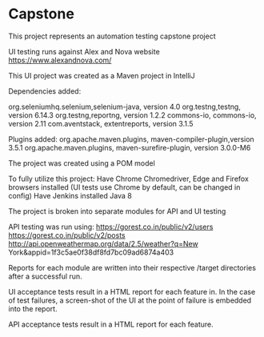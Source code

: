 # Capstone
This project represents an automation testing capstone project

UI testing runs against Alex and Nova website https://www.alexandnova.com/

This UI project was created as a Maven project in IntelliJ

Dependencies added:

org.seleniumhq.selenium,selenium-java, version 4.0
org.testng,testng, version 6.14.3
org.testng,reportng, version 1.2.2
commons-io, commons-io, version 2.11
com.aventstack, extentreports, version 3.1.5

Plugins added:
org.apache.maven.plugins, maven-compiler-plugin,version 3.5.1
org.apache.maven.plugins, maven-surefire-plugin, version 3.0.0-M6

The project was created using  a POM model

To fully utilize this project:
Have Chrome Chromedriver, Edge and Firefox browsers installed
(UI tests use Chrome by default, can be changed in config)
Have Jenkins installed
Java 8

The project is broken into separate modules for API and UI testing 

API testing was run using:
https://gorest.co.in/public/v2/users
https://gorest.co.in/public/v2/posts
http://api.openweathermap.org/data/2.5/weather?q=New York&appid=1f3c5ae0f38df8fd7bc09ad6874a403

Reports for each module are written into their respective /target directories after a successful run.

UI acceptance tests result in a HTML report for each feature in. In the case of test failures, a screen-shot of the UI at the point of failure is embedded into the report.

API acceptance tests result in a HTML report for each feature.
